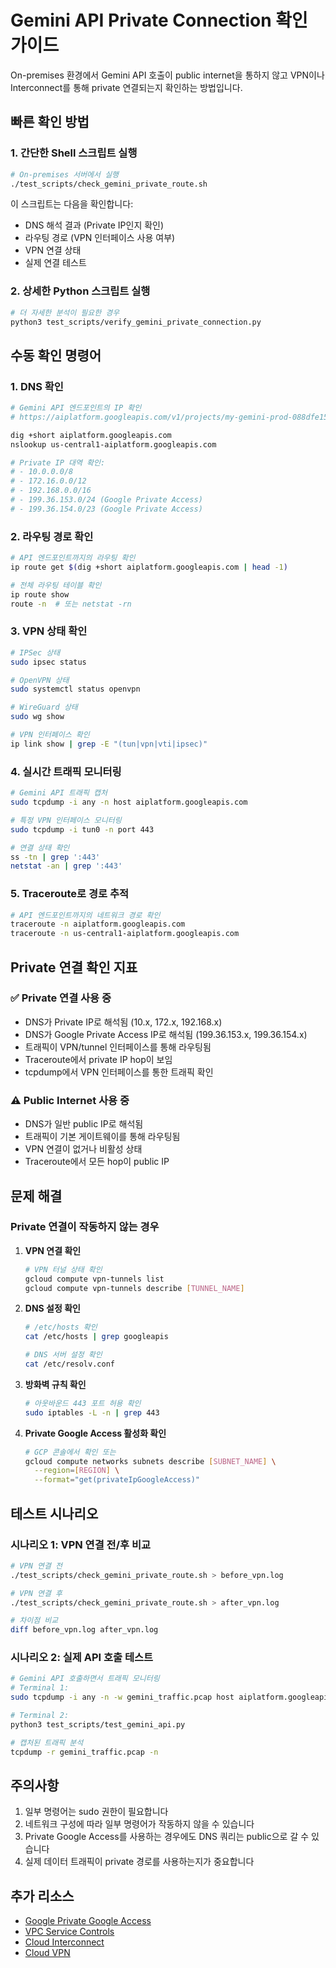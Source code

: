 # Gemini API Private Connection 확인 가이드

On-premises 환경에서 Gemini API 호출이 public internet을 통하지 않고 VPN이나 Interconnect를 통해 private 연결되는지 확인하는 방법입니다.

## 빠른 확인 방법

### 1. 간단한 Shell 스크립트 실행
```bash
# On-premises 서버에서 실행
./test_scripts/check_gemini_private_route.sh
```

이 스크립트는 다음을 확인합니다:
- DNS 해석 결과 (Private IP인지 확인)
- 라우팅 경로 (VPN 인터페이스 사용 여부)
- VPN 연결 상태
- 실제 연결 테스트

### 2. 상세한 Python 스크립트 실행
```bash
# 더 자세한 분석이 필요한 경우
python3 test_scripts/verify_gemini_private_connection.py
```

## 수동 확인 명령어

### 1. DNS 확인
```bash
# Gemini API 엔드포인트의 IP 확인
# https://aiplatform.googleapis.com/v1/projects/my-gemini-prod-088dfe15/locations/global/publishers/google/models/gemini-2.5-flash:streamGenerateContent

dig +short aiplatform.googleapis.com
nslookup us-central1-aiplatform.googleapis.com

# Private IP 대역 확인:
# - 10.0.0.0/8
# - 172.16.0.0/12
# - 192.168.0.0/16
# - 199.36.153.0/24 (Google Private Access)
# - 199.36.154.0/23 (Google Private Access)
```

### 2. 라우팅 경로 확인
```bash
# API 엔드포인트까지의 라우팅 확인
ip route get $(dig +short aiplatform.googleapis.com | head -1)

# 전체 라우팅 테이블 확인
ip route show
route -n  # 또는 netstat -rn
```

### 3. VPN 상태 확인
```bash
# IPSec 상태
sudo ipsec status

# OpenVPN 상태
sudo systemctl status openvpn

# WireGuard 상태
sudo wg show

# VPN 인터페이스 확인
ip link show | grep -E "(tun|vpn|vti|ipsec)"
```

### 4. 실시간 트래픽 모니터링
```bash
# Gemini API 트래픽 캡처
sudo tcpdump -i any -n host aiplatform.googleapis.com

# 특정 VPN 인터페이스 모니터링
sudo tcpdump -i tun0 -n port 443

# 연결 상태 확인
ss -tn | grep ':443'
netstat -an | grep ':443'
```

### 5. Traceroute로 경로 추적
```bash
# API 엔드포인트까지의 네트워크 경로 확인
traceroute -n aiplatform.googleapis.com
traceroute -n us-central1-aiplatform.googleapis.com
```

## Private 연결 확인 지표

### ✅ Private 연결 사용 중
- DNS가 Private IP로 해석됨 (10.x, 172.x, 192.168.x)
- DNS가 Google Private Access IP로 해석됨 (199.36.153.x, 199.36.154.x)
- 트래픽이 VPN/tunnel 인터페이스를 통해 라우팅됨
- Traceroute에서 private IP hop이 보임
- tcpdump에서 VPN 인터페이스를 통한 트래픽 확인

### ⚠️ Public Internet 사용 중
- DNS가 일반 public IP로 해석됨
- 트래픽이 기본 게이트웨이를 통해 라우팅됨
- VPN 연결이 없거나 비활성 상태
- Traceroute에서 모든 hop이 public IP

## 문제 해결

### Private 연결이 작동하지 않는 경우

1. **VPN 연결 확인**
   ```bash
   # VPN 터널 상태 확인
   gcloud compute vpn-tunnels list
   gcloud compute vpn-tunnels describe [TUNNEL_NAME]
   ```

2. **DNS 설정 확인**
   ```bash
   # /etc/hosts 확인
   cat /etc/hosts | grep googleapis
   
   # DNS 서버 설정 확인
   cat /etc/resolv.conf
   ```

3. **방화벽 규칙 확인**
   ```bash
   # 아웃바운드 443 포트 허용 확인
   sudo iptables -L -n | grep 443
   ```

4. **Private Google Access 활성화 확인**
   ```bash
   # GCP 콘솔에서 확인 또는
   gcloud compute networks subnets describe [SUBNET_NAME] \
     --region=[REGION] \
     --format="get(privateIpGoogleAccess)"
   ```

## 테스트 시나리오

### 시나리오 1: VPN 연결 전/후 비교
```bash
# VPN 연결 전
./test_scripts/check_gemini_private_route.sh > before_vpn.log

# VPN 연결 후
./test_scripts/check_gemini_private_route.sh > after_vpn.log

# 차이점 비교
diff before_vpn.log after_vpn.log
```

### 시나리오 2: 실제 API 호출 테스트
```bash
# Gemini API 호출하면서 트래픽 모니터링
# Terminal 1:
sudo tcpdump -i any -n -w gemini_traffic.pcap host aiplatform.googleapis.com

# Terminal 2:
python3 test_scripts/test_gemini_api.py

# 캡처된 트래픽 분석
tcpdump -r gemini_traffic.pcap -n
```

## 주의사항

1. 일부 명령어는 sudo 권한이 필요합니다
2. 네트워크 구성에 따라 일부 명령어가 작동하지 않을 수 있습니다
3. Private Google Access를 사용하는 경우에도 DNS 쿼리는 public으로 갈 수 있습니다
4. 실제 데이터 트래픽이 private 경로를 사용하는지가 중요합니다

## 추가 리소스

- [Google Private Google Access](https://cloud.google.com/vpc/docs/private-google-access)
- [VPC Service Controls](https://cloud.google.com/vpc-service-controls/docs)
- [Cloud Interconnect](https://cloud.google.com/network-connectivity/docs/interconnect)
- [Cloud VPN](https://cloud.google.com/network-connectivity/docs/vpn)
